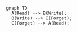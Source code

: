
```mermaid
graph TD
  A(Read) --> B(Write);
  B(Write) --> C(Forget);
  C(Forget) --> A(Read);
```


<!---
natsydreamer/natsydreamer is a ✨ special ✨ repository because its `README.md` (this file) appears on your GitHub profile.
You can click the Preview link to take a look at your changes.
--->

